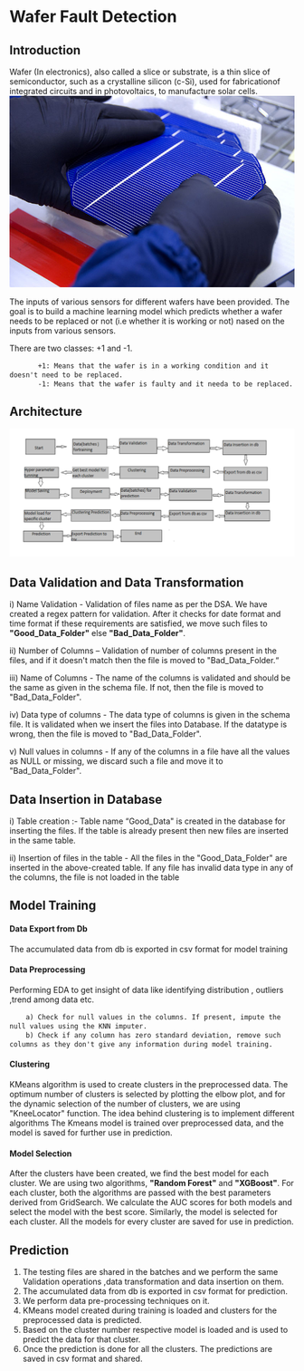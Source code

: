 # Wafer Fault Detection
<h2>Introduction</h2>
Wafer (In electronics), also called a slice or substrate, is a thin slice of semiconductor,
such as a crystalline silicon (c-Si), used for fabricationof integrated circuits and in photovoltaics,
to manufacture solar cells.


<img src="images/800px-Solar_World_wafer_(3347743800).jpg"  width="600">

The inputs of various sensors for different wafers have been provided.
The goal is to build a machine learning model which predicts whether a wafer needs to be replaced or not
(i.e whether it is working or not) nased on the inputs from various sensors.

There are two classes: +1 and -1.
   
           +1: Means that the wafer is in a working condition and it doesn't need to be replaced.
           -1: Means that the wafer is faulty and it needa to be replaced.

<h2>Architecture</h2>

<img src="images/Picture1.png" >

<h2>Data Validation and Data Transformation </h2>
<p>
i) Name Validation - Validation of files name as per the DSA. We have created a regex pattern for validation. After it checks for date format and time format if these    
   requirements are satisfied, we move such files to <b>"Good_Data_Folder"</b> else <b>"Bad_Data_Folder"</b>.

ii) Number of Columns – Validation of number of columns present in the files, and if it doesn't match then the file is moved to "Bad_Data_Folder.“

iii) Name of Columns - The name of the columns is validated and should be the same as given in the schema file. If not, then the file is moved to "Bad_Data_Folder".

iv) Data type of columns - The data type of columns is given in the schema file. It is validated when we insert the files into Database. If the datatype is wrong, then the file     is moved to "Bad_Data_Folder".

v) Null values in columns - If any of the columns in a file have all the values as NULL or missing, we discard such a file and move it to "Bad_Data_Folder".
</p>


<h2>Data Insertion in Database</h2>

i) Table creation :- Table name  “Good_Data" is created in the database for inserting the files. If the table is already present then new files are inserted in the same table.

ii) Insertion of files in the table - All the files in the "Good_Data_Folder" are inserted in the above-created table. If any file has invalid data type in any of the columns, the file is not loaded in the table 

<h2>Model Training</h2>

<h4>Data Export from Db</h4>
     The accumulated data from db is exported in csv format for model training
<h4>Data Preprocessing</h4>  
     Performing EDA to get insight of data like  identifying distribution , outliers ,trend
     among data etc.

        a) Check for null values in the columns. If present, impute the null values using the KNN imputer.
        b) Check if any column has zero standard deviation, remove such columns as they don't give any information during model training.


<h4>Clustering</h4>  KMeans algorithm is used to create clusters in the preprocessed data. The optimum number of clusters is selected by plotting the elbow plot, and for the dynamic selection of the number of clusters, we are using "KneeLocator" function. The idea behind clustering is to implement different algorithms
The Kmeans model is trained over preprocessed data, and the model is saved for further use in prediction.
<h4>Model Selection</h4>  After the clusters have been created, we find the best model for each cluster. We are using two algorithms, <b>"Random Forest"</b> and <b>"XGBoost"</b>. For each cluster, both the algorithms are passed with the best parameters derived from GridSearch. We calculate the AUC scores for both models and select the model with the best score. Similarly, the model is selected for each cluster. All the models for every cluster are saved for use in prediction.

<h2>Prediction</h2>
 <ol>
   <li> The testing files are shared in the batches and we perform the same Validation operations ,data transformation and data insertion on them.</li>
   <li> The accumulated data from db is exported in csv format for  prediction.</li>
   <li>  We perform data pre-processing techniques on it.</li>
   <li> KMeans model created during training is loaded and clusters for the preprocessed data is predicted.</li>
   <li> Based on the cluster number respective model is loaded and is used to predict the data for that cluster.</li>
   <li> Once the prediction is done for all the clusters. The predictions  are saved in csv format and shared.</li>
</ol>
